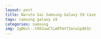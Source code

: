 ```yaml
---
layout: post
title: Naruto Sai Samsung Galaxy S9 Case
tags: samsung galaxy s9
categories: samsung
img: 1gBbul--t08JuwClLmRTmtf2ecw1p8kSC
---
```

